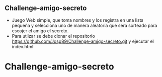 ## Challenge-amigo-secreto 

- Juego Web simple, que toma nombres y los registra en una lista pequeña y selecciona uno de manera aleatoria que sera sorteado para escojer el amigo el secreto. 
- Para utlizar se debe clonar el repositorio https://github.com/Josg89/Challenge-amigo-secreto.git y ejecutar el index.html

# Challenge-amigo-secreto
